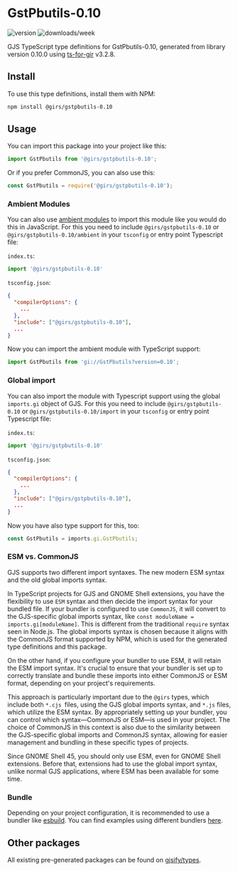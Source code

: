 
# GstPbutils-0.10

![version](https://img.shields.io/npm/v/@girs/gstpbutils-0.10)
![downloads/week](https://img.shields.io/npm/dw/@girs/gstpbutils-0.10)


GJS TypeScript type definitions for GstPbutils-0.10, generated from library version 0.10.0 using [ts-for-gir](https://github.com/gjsify/ts-for-gir) v3.2.8.


## Install

To use this type definitions, install them with NPM:
```bash
npm install @girs/gstpbutils-0.10
```

## Usage

You can import this package into your project like this:
```ts
import GstPbutils from '@girs/gstpbutils-0.10';
```

Or if you prefer CommonJS, you can also use this:
```ts
const GstPbutils = require('@girs/gstpbutils-0.10');
```

### Ambient Modules

You can also use [ambient modules](https://github.com/gjsify/ts-for-gir/tree/main/packages/cli#ambient-modules) to import this module like you would do this in JavaScript.
For this you need to include `@girs/gstpbutils-0.10` or `@girs/gstpbutils-0.10/ambient` in your `tsconfig` or entry point Typescript file:

`index.ts`:
```ts
import '@girs/gstpbutils-0.10'
```

`tsconfig.json`:
```json
{
  "compilerOptions": {
    ...
  },
  "include": ["@girs/gstpbutils-0.10"],
  ...
}
```

Now you can import the ambient module with TypeScript support: 

```ts
import GstPbutils from 'gi://GstPbutils?version=0.10';
```

### Global import

You can also import the module with Typescript support using the global `imports.gi` object of GJS.
For this you need to include `@girs/gstpbutils-0.10` or `@girs/gstpbutils-0.10/import` in your `tsconfig` or entry point Typescript file:

`index.ts`:
```ts
import '@girs/gstpbutils-0.10'
```

`tsconfig.json`:
```json
{
  "compilerOptions": {
    ...
  },
  "include": ["@girs/gstpbutils-0.10"],
  ...
}
```

Now you have also type support for this, too:

```ts
const GstPbutils = imports.gi.GstPbutils;
```


### ESM vs. CommonJS

GJS supports two different import syntaxes. The new modern ESM syntax and the old global imports syntax.

In TypeScript projects for GJS and GNOME Shell extensions, you have the flexibility to use `ESM` syntax and then decide the import syntax for your bundled file. If your bundler is configured to use `CommonJS`, it will convert to the GJS-specific global imports syntax, like `const moduleName = imports.gi[moduleName]`. This is different from the traditional `require` syntax seen in Node.js. The global imports syntax is chosen because it aligns with the CommonJS format supported by NPM, which is used for the generated type definitions and this package.

On the other hand, if you configure your bundler to use ESM, it will retain the ESM import syntax. It's crucial to ensure that your bundler is set up to correctly translate and bundle these imports into either CommonJS or ESM format, depending on your project's requirements.

This approach is particularly important due to the `@girs` types, which include both `*.cjs `files, using the GJS global imports syntax, and `*.js` files, which utilize the ESM syntax. By appropriately setting up your bundler, you can control which syntax—CommonJS or ESM—is used in your project. The choice of CommonJS in this context is also due to the similarity between the GJS-specific global imports and CommonJS syntax, allowing for easier management and bundling in these specific types of projects.

Since GNOME Shell 45, you should only use ESM, even for GNOME Shell extensions. Before that, extensions had to use the global import syntax, unlike normal GJS applications, where ESM has been available for some time.

### Bundle

Depending on your project configuration, it is recommended to use a bundler like [esbuild](https://esbuild.github.io/). You can find examples using different bundlers [here](https://github.com/gjsify/ts-for-gir/tree/main/examples).

## Other packages

All existing pre-generated packages can be found on [gjsify/types](https://github.com/gjsify/types).

